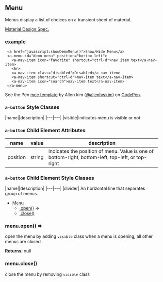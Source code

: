<a name="Menu"></a>

## Menu
Menus display a list of choices on a transient sheet of material. 

[Material Design Spec.](https://material.io/guidelines/components/menus.html#menus-specs)

### example
```
 <a href="javascript:showDemoMenu()">Show/Hide Menu</a>
 <a-menu id="demo-menu" position="bottom-left">
   <a-nav-item icon="favorite" shortcut="ctrl-d">nav item text</a-nav-item>
   <hr>
   <a-nav-item class="disabled">Disabled</a-nav-item>
   <a-nav-item shortcut="ctrl-d">nav-item text</a-nav-item>
   <a-nav-item icon="search">nav-item text</a-nav-item>
 </a-menu>
```

<p data-height="300" data-theme-id="32189" data-slug-hash="BJmaeb" data-default-tab="html,result" data-user="allenhwkim" data-embed-version="2" data-pen-title="mce template" class="codepen">See the Pen <a href="https://codepen.io/allenhwkim/pen/PEJKKo/">mce template</a> by Allen kim (<a href="https://codepen.io/allenhwkim">@allenhwkim</a>) on <a href="https://codepen.io">CodePen</a>.</p>
<script async src="https://production-assets.codepen.io/assets/embed/ei.js"></script>


### `a-button` Style Classes
 |name||description|
 |---|---|
 |visible|Indicates menu is visible or not

### `a-button` Child Element Attributes 
 |name|value|description|
 |---|---|---|
 |position| string| Indicates the position of menu. Value is one of bottom-right, bottom-left, top-left, or top-right
 
### `a-button` Child Element Style Classes
 |name||description|
 |---|---|
 |divider| An horizontal line that separates group of menus.


* [Menu](#Menu)
    * [.open()](#Menu+open) ⇒
    * [.close()](#Menu+close)

<a name="Menu+open"></a>

### menu.open() ⇒
open the menu by adding `visible` class
when a menu is opening, all other menus are closed

**Returns**: null  
<a name="Menu+close"></a>

### menu.close()
close the menu by removing `visible` class

